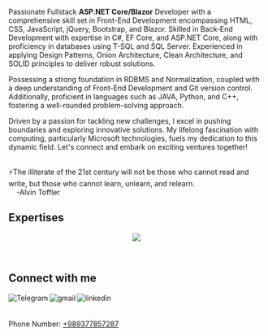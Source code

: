 Passionate Fullstack <strong>ASP.NET Core/Blazor</strong> Developer with a comprehensive skill set in Front-End Development encompassing HTML, CSS, JavaScript, jQuery, Bootstrap, and Blazor. Skilled in Back-End Development with expertise in C#, EF Core, and ASP.NET Core, along with proficiency in databases using T-SQL and SQL Server. Experienced in applying Design Patterns, Onion Architecture, Clean Architecture, and SOLID principles to deliver robust solutions.

Possessing a strong foundation in RDBMS and Normalization, coupled with a deep understanding of Front-End Development and Git version control. Additionally, proficient in languages such as JAVA, Python, and C++, fostering a well-rounded problem-solving approach.

Driven by a passion for tackling new challenges, I excel in pushing boundaries and exploring innovative solutions. My lifelong fascination with computing, particularly Microsoft technologies, fuels my dedication to this dynamic field. Let's connect and embark on exciting ventures together!

<br>
⚡The illiterate of the 21st century will not be those who cannot read and write, but those who cannot learn, unlearn, and relearn.<br>
&nbsp&nbsp&nbsp&nbsp-Alvin Toffler
    
<br>

## Expertises
<p align="center">
    <img src="https://skillicons.dev/icons?i=html,css,js,jquery,bootstrap,cs,dotnet,git,github,java,python,cpp,postman" />
</p>


<br>

## Connect with me
[<img align="left" alt="Telegram" src="https://img.shields.io/badge/Telegram-%230077B5.svg?&style=for-the-badge&logo=telegram&logoColor=white" />](https://t.me/smostafa2001)
[<img align="left" alt="gmail" src="https://img.shields.io/badge/Gmail-%2312100E.svg?&style=for-the-badge&logo=gmail&logoColor=white" />](mailto:s.mostafa.2001.1380@gmail.com)
[<img align="left" alt="linkedin" src="https://img.shields.io/badge/LinkedIn-0077B5?style=for-the-badge&logo=linkedin&logoColor=white" />](https://linkedin.com/in/smostafa2001)
<br><br><br>
Phone Number: <a href="tel:+989377857287">+989377857287</a>


